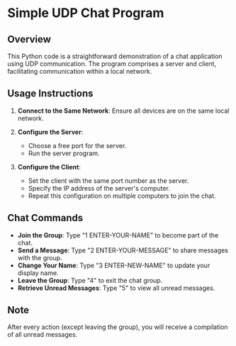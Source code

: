 # Simple UDP Chat Program

## Overview
This Python code is a straightforward demonstration of a chat application using UDP communication. The program comprises a server and client, facilitating communication within a local network.

## Usage Instructions
1. **Connect to the Same Network**: Ensure all devices are on the same local network.

2. **Configure the Server**:
   - Choose a free port for the server.
   - Run the server program.

3. **Configure the Client**:
   - Set the client with the same port number as the server.
   - Specify the IP address of the server's computer.
   - Repeat this configuration on multiple computers to join the chat.

## Chat Commands
- **Join the Group**: Type "1 ENTER-YOUR-NAME" to become part of the chat.
- **Send a Message**: Type "2 ENTER-YOUR-MESSAGE" to share messages with the group.
- **Change Your Name**: Type "3 ENTER-NEW-NAME" to update your display name.
- **Leave the Group**: Type "4" to exit the chat group.
- **Retrieve Unread Messages**: Type "5" to view all unread messages.

## Note
After every action (except leaving the group), you will receive a compilation of all unread messages.
